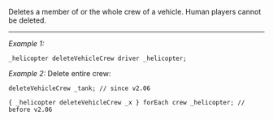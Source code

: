 Deletes a member of or the whole crew of a vehicle. Human players cannot be deleted.


---
*Example 1:*
```sqf
_helicopter deleteVehicleCrew driver _helicopter;
```

*Example 2:*
Delete entire crew:

```sqf
deleteVehicleCrew _tank; // since v2.06

{ _helicopter deleteVehicleCrew _x } forEach crew _helicopter; // before v2.06
```